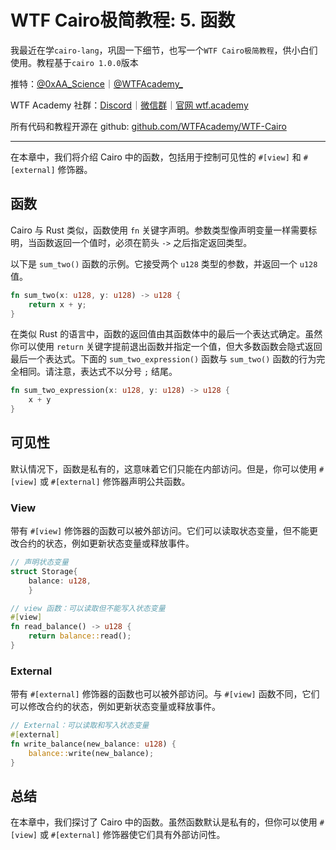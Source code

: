 # WTF Cairo极简教程: 5. 函数

我最近在学`cairo-lang`，巩固一下细节，也写一个`WTF Cairo极简教程`，供小白们使用。教程基于`cairo 1.0.0`版本

推特：[@0xAA_Science](https://twitter.com/0xAA_Science)｜[@WTFAcademy_](https://twitter.com/WTFAcademy_)

WTF Academy 社群：[Discord](https://discord.gg/5akcruXrsk)｜[微信群](https://docs.google.com/forms/d/e/1FAIpQLSe4KGT8Sh6sJ7hedQRuIYirOoZK_85miz3dw7vA1-YjodgJ-A/viewform?usp=sf_link)｜[官网 wtf.academy](https://wtf.academy)

所有代码和教程开源在 github: [github.com/WTFAcademy/WTF-Cairo](https://github.com/WTFAcademy/WTF-Cairo)

---

在本章中，我们将介绍 Cairo 中的函数，包括用于控制可见性的 `#[view]` 和 `#[external]` 修饰器。

## 函数

Cairo 与 Rust 类似，函数使用 `fn` 关键字声明。参数类型像声明变量一样需要标明，当函数返回一个值时，必须在箭头 `->` 之后指定返回类型。

以下是 `sum_two()` 函数的示例。它接受两个 `u128` 类型的参数，并返回一个 `u128` 值。

```rust
fn sum_two(x: u128, y: u128) -> u128 {
    return x + y;
}
```

在类似 Rust 的语言中，函数的返回值由其函数体中的最后一个表达式确定。虽然你可以使用 `return` 关键字提前退出函数并指定一个值，但大多数函数会隐式返回最后一个表达式。下面的 `sum_two_expression()` 函数与 `sum_two()` 函数的行为完全相同。请注意，表达式不以分号 `;` 结尾。

```rust
fn sum_two_expression(x: u128, y: u128) -> u128 {
    x + y
}
```
## 可见性

默认情况下，函数是私有的，这意味着它们只能在内部访问。但是，你可以使用 `#[view]` 或 `#[external]` 修饰器声明公共函数。

### View

带有 `#[view]` 修饰器的函数可以被外部访问。它们可以读取状态变量，但不能更改合约的状态，例如更新状态变量或释放事件。

```rust
// 声明状态变量
struct Storage{
    balance: u128,
    }

// view 函数：可以读取但不能写入状态变量
#[view]
fn read_balance() -> u128 {
    return balance::read();
}
```

### External

带有 `#[external]` 修饰器的函数也可以被外部访问。与 `#[view]` 函数不同，它们可以修改合约的状态，例如更新状态变量或释放事件。

```rust
// External：可以读取和写入状态变量
#[external]
fn write_balance(new_balance: u128) {
    balance::write(new_balance);
}
```

## 总结

在本章中，我们探讨了 Cairo 中的函数。虽然函数默认是私有的，但你可以使用 `#[view]` 或 `#[external]` 修饰器使它们具有外部访问性。